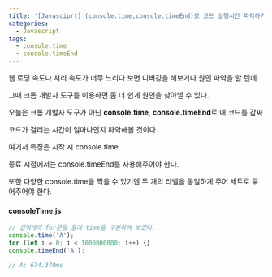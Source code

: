 ```yaml
---
title: '[Javasciprt] (console.time,console.timeEnd)로 코드 실행시간 파악하기 '
categories:
  - Javascript
tags:
  - console.time
  - console.timeEnd
---
```


웹 로딩 속도나 처리 속도가 너무 느리다 보면 디버깅을 해보거나 원인 파악을 할 텐데

그때 크롬 개발자 도구를 이용하면 좀 더 쉽게 원인을 찾아낼 수 있다.

오늘은 크롬 개발자 도구가 아닌 **console.time**, **console.timeEnd**로 내 코드를 감싸

코드가 걸리는 시간이 얼마나인지 파악해볼 것이다.

여기서 특징은 시작 시 console.time

종료 시점에서는 console.timeEnd를 사용해주어야 한다.

또한 다양한 console.time을 찍을 수 있기엔 두 개의 라벨을 동일하게 주어 세트로 묶어주어야 한다.

#### consoleTime.js

```js
// 십억개의 for문을 돌려 time을 구분하여 보겠다.
console.time('A');
for (let i = 0; i < 1000000000; i++) {}
console.timeEnd('A');

// A: 674.370ms
```
